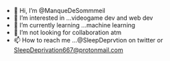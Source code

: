 - 👋 Hi, I’m @ManqueDeSommmeil
- 👀 I’m interested in ...videogame dev and web dev
- 🌱 I’m currently learning ...machine learning
- 💞️ I’m not looking for collaboration atm
- 📫 How to reach me ...@SleepDeprvtion on twitter or SleepDeprivation667@protonmail.com

<!---
ManqueDeSommmeil/ManqueDeSommmeil is a ✨ special ✨ repository because its `README.md` (this file) appears on your GitHub profile.
You can click the Preview link to take a look at your changes.
--->
